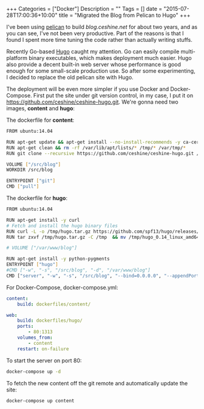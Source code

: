 +++
Categories = ["Docker"]
Description = ""
Tags = []
date = "2015-07-28T17:00:36+10:00"
title = "Migrated the Blog from Pelican to Hugo"
+++

I've been using [pelican](http://blog.getpelican.com/) to build *blog.ceshine.net* for about two years, and as you can see, I've not been very productive. Part of the reasons is that I found I spent more time tuning the code rather than actually writing stuffs.

Recently Go-based [Hugo](http://gohugo.io/) caught my attention. Go can easily compile multi-platform binary executables, which makes deployment much easier. Hugo also provide a decent built-in web server whose performance is good enough for some small-scale production use. So after some experimenting, I decided to replace the old pelican site with Hugo.

The deployment will be even more simpler if you use Docker and Docker-Compose. First put the site under git version control, in my case, I put it on https://github.com/ceshine/ceshine-hugo.git. We're gonna need two images, **content** and **hugo**:

The dockerfile for **content**:
```bash
FROM ubuntu:14.04

RUN apt-get update && apt-get install --no-install-recommends -y ca-certificates git-core
RUN apt-get clean && rm -rf /var/lib/apt/lists/* /tmp/* /var/tmp/*
RUN git clone --recursive https://github.com/ceshine/ceshine-hugo.git /src/blog

VOLUME ["/src/blog"]
WORKDIR /src/blog

ENTRYPOINT ["git"]
CMD ["pull"]
```

The dockerfile for **hugo**:
```bash
FROM ubuntu:14.04

RUN apt-get install -y curl
# Fetch and install the hugo binary files
RUN curl -L -o /tmp/hugo.tar.gz https://github.com/spf13/hugo/releases/download/v0.14/hugo_0.14_linux_amd64.tar.gz
RUN tar zxvf /tmp/hugo.tar.gz -C /tmp  && mv /tmp/hugo_0.14_linux_amd64/hugo_0.14_linux_amd64 /usr/local/bin/hugo

# VOLUME ["/var/www/blog"]

RUN apt-get install -y python-pygments
ENTRYPOINT ["hugo"]
#CMD ["-w", "-s", "/src/blog", "-d", "/var/www/blog"]
CMD ["server", "-w", "-s", "/src/blog", "--bind=0.0.0.0", "--appendPort=false", "-v", "-b", "https://hugo.ceshine.net", "--disableLiveReload"]
```

For Docker-Compose, docker-compose.yml:
```yaml
content:
    build: dockerfiles/content/

web:
    build: dockerfiles/hugo/
    ports:
        - 80:1313
    volumes_from:
        - content
    restart: on-failure
```

To start the server on port 80:
```bash
docker-compose up -d
```

To fetch the new content off the git remote and automatically update the site:
```bash
docker-compose up content
```
